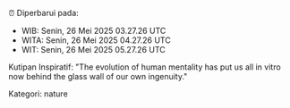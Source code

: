 ⏰ Diperbarui pada:
- WIB: Senin, 26 Mei 2025 03.27.26 UTC
- WITA: Senin, 26 Mei 2025 04.27.26 UTC
- WIT: Senin, 26 Mei 2025 05.27.26 UTC

Kutipan Inspiratif:
"The evolution of human mentality has put us all in vitro now behind the glass wall of our own ingenuity."


Kategori: nature

